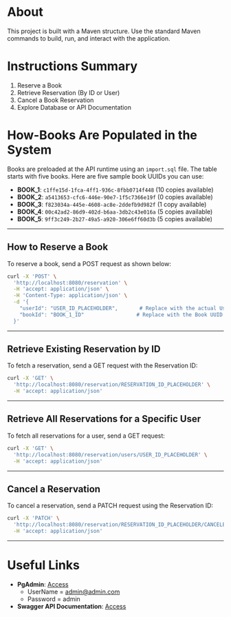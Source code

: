 # About
This project is built with a Maven structure. Use the standard Maven commands to build, run, and interact with the application.

# Instructions Summary
1. Reserve a Book
2. Retrieve Reservation (By ID or User)
3. Cancel a Book Reservation
4. Explore Database or API Documentation

# How-Books Are Populated in the System
Books are preloaded at the API runtime using an `import.sql` file. The table starts with five books. Here are five sample book UUIDs you can use:

- **BOOK_1**: `c1ffe15d-1fca-4ff1-936c-8fbb0714f448` (10 copies available)
- **BOOK_2**: `a5413653-cfc6-446e-90e7-1f5c7366e19f` (0 copies available)
- **BOOK_3**: `f823034a-445e-4608-ac8e-2ddefb9d982f` (1 copy available)
- **BOOK_4**: `00c42ad2-86d9-402d-b6aa-3db2c43e016a` (5 copies available)
- **BOOK_5**: `9ff3c249-2b27-49a5-a920-306e6ff60d3b` (5 copies available)

---

## How to Reserve a Book
To reserve a book, send a POST request as shown below:

```bash
curl -X 'POST' \
  'http://localhost:8080/reservation' \
  -H 'accept: application/json' \
  -H 'Content-Type: application/json' \
  -d '{
    "userId": "USER_ID_PLACEHOLDER",       # Replace with the actual User UUID
    "bookId": "BOOK_1_ID"                 # Replace with the Book UUID
  }'
```

---

## Retrieve Existing Reservation by ID
To fetch a reservation, send a GET request with the Reservation ID:

```bash
curl -X 'GET' \
  'http://localhost:8080/reservation/RESERVATION_ID_PLACEHOLDER' \
  -H 'accept: application/json'
```

---

## Retrieve All Reservations for a Specific User
To fetch all reservations for a user, send a GET request:

```bash
curl -X 'GET' \
  'http://localhost:8080/reservation/users/USER_ID_PLACEHOLDER' \
  -H 'accept: application/json'
```

---

## Cancel a Reservation
To cancel a reservation, send a PATCH request using the Reservation ID:

```bash
curl -X 'PATCH' \
  'http://localhost:8080/reservation/RESERVATION_ID_PLACEHOLDER/CANCELED' \
  -H 'accept: application/json'
```

---

# Useful Links
- **PgAdmin**: [Access](http://localhost:8081/browser/)
  - UserName = admin@admin.com
  - Password = admin
- **Swagger API Documentation**: [Access](http://localhost:8080/library/swagger-ui/index.html#/)